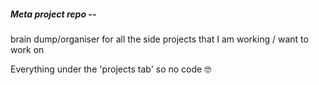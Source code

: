 ##### Meta project repo -- 
brain dump/organiser for all the side projects that I am working / want to work on

Everything under the 'projects tab' so no code :nerd_face:
